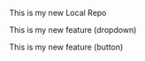 <p> This is my new Local Repo</p>
<p> This is my new feature (dropdown)</p>
<p>This is my new feature (button)</p>

